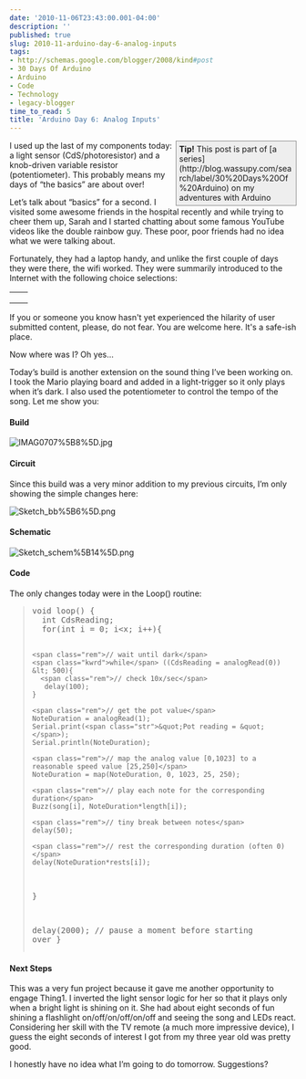 ```yaml
---
date: '2010-11-06T23:43:00.001-04:00'
description: ''
published: true
slug: 2010-11-arduino-day-6-analog-inputs
tags:
- http://schemas.google.com/blogger/2008/kind#post
- 30 Days Of Arduino
- Arduino
- Code
- Technology
- legacy-blogger
time_to_read: 5
title: 'Arduino Day 6: Analog Inputs'
---
```


<div style="border-bottom: #888 1px solid; border-left: #888 1px solid; padding-bottom: 5px; background-color: #eee; margin: 0px auto; padding-left: 5px; width: 200px; padding-right: 5px; float: right; border-top: #888 1px solid; border-right: #888 1px solid; padding-top: 5px;"><strong>Tip!</strong> This post is part of [a series](http://blog.wassupy.com/search/label/30%20Days%20Of%20Arduino) on my adventures with Arduino</div>

I used up the last of my components today: a light sensor (CdS/photoresistor) and a knob-driven variable resistor (potentiometer). This probably means my days of “the basics” are about over!

Let’s talk about “basics” for a second. I visited some awesome friends in the hospital recently and while trying to cheer them up, Sarah and I started chatting about some famous YouTube videos like the double rainbow guy. These poor, poor friends had no idea what we were talking about.

Fortunately, they had a laptop handy, and unlike the first couple of days they were there, the wifi worked. They were summarily introduced to the Internet with the following choice selections:  <table><tbody>     <tr>       <td></td>        <td></td>     </tr>      <tr>       <td></td>        <td></td>     </tr>      <tr>       <td></td>        <td></td>     </tr>   </tbody></table>

If you or someone you know hasn't yet experienced the hilarity of user submitted content, please, do not fear. You are welcome here. It's a safe-ish place.

Now where was I? Oh yes…

Today’s build is another extension on the sound thing I’ve been working on. I took the Mario playing board and added in a light-trigger so it only plays when it’s dark. I also used the potentiometer to control the tempo of the song. Let me show you:  

  <h4>Build</h4>

![IMAG0707%5B8%5D.jpg](IMAG0707%5B8%5D.jpg)  <h4>Circuit</h4>

Since this build was a very minor addition to my previous circuits, I’m only showing the simple changes here:

![Sketch_bb%5B6%5D.png](Sketch_bb%5B6%5D.png)  <h4>Schematic</h4>

![Sketch_schem%5B14%5D.png](Sketch_schem%5B14%5D.png)  <h4>Code</h4>

The only changes today were in the Loop() routine:
<blockquote>   <pre class="csharpcode"><span class="kwrd">void</span> loop() {
  <span class="kwrd">int</span> CdsReading;  
  <span class="kwrd">for</span>(<span class="kwrd">int</span> i = 0; i&lt;x; i++){

    <span class="rem">// wait until dark</span>
    <span class="kwrd">while</span> ((CdsReading = analogRead(0)) &lt; 500){
      <span class="rem">// check 10x/sec</span>
       delay(100);       
    }

    <span class="rem">// get the pot value</span>
    NoteDuration = analogRead(1);
    Serial.print(<span class="str">&quot;Pot reading = &quot;</span>);
    Serial.println(NoteDuration);

    <span class="rem">// map the analog value [0,1023] to a reasonable speed value [25,250]</span>
    NoteDuration = map(NoteDuration, 0, 1023, 25, 250);

    <span class="rem">// play each note for the corresponding duration</span>
    Buzz(song[i], NoteDuration*length[i]);

    <span class="rem">// tiny break between notes</span>
    delay(50); 

    <span class="rem">// rest the corresponding duration (often 0)</span>
    delay(NoteDuration*rests[i]);
  }
  
  delay(2000); <span class="rem">// pause a moment before starting over</span>
}</pre>
</blockquote>

<h4>Next Steps</h4>


This was a very fun project because it gave me another opportunity to engage Thing1. I inverted the light sensor logic for her so that it plays only when a bright light is shining on it. She had about eight seconds of fun shining a flashlight on/off/on/off/on/off and seeing the song and LEDs react. Considering her skill with the TV remote (a much more impressive device), I guess the eight seconds of interest I got from my three year old was pretty good.


I honestly have no idea what I’m going to do tomorrow. Suggestions?